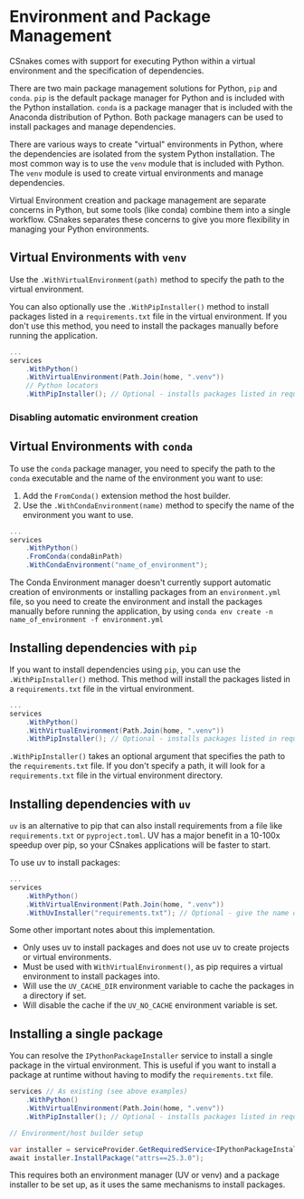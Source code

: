 # Environment and Package Management

CSnakes comes with support for executing Python within a virtual environment and the specification of dependencies.

There are two main package management solutions for Python, `pip` and `conda`. `pip` is the default package manager for Python and is included with the Python installation. `conda` is a package manager that is included with the Anaconda distribution of Python. Both package managers can be used to install packages and manage dependencies.

There are various ways to create "virtual" environments in Python, where the dependencies are isolated from the system Python installation. The most common way is to use the `venv` module that is included with Python. The `venv` module is used to create virtual environments and manage dependencies. 

Virtual Environment creation and package management are separate concerns in Python, but some tools (like conda) combine them into a single workflow. CSnakes separates these concerns to give you more flexibility in managing your Python environments.

## Virtual Environments with `venv`

Use the `.WithVirtualEnvironment(path)` method to specify the path to the virtual environment.

You can also optionally use the `.WithPipInstaller()` method to install packages listed in a `requirements.txt` file in the virtual environment. If you don't use this method, you need to install the packages manually before running the application.

```csharp
...
services
    .WithPython()
    .WithVirtualEnvironment(Path.Join(home, ".venv"))
    // Python locators
    .WithPipInstaller(); // Optional - installs packages listed in requirements.txt on startup
```

### Disabling automatic environment creation

## Virtual Environments with `conda`

To use the `conda` package manager, you need to specify the path to the `conda` executable and the name of the environment you want to use:

1. Add the `FromConda()` extension method the host builder. 
1. Use the `.WithCondaEnvironment(name)` method to specify the name of the environment you want to use.

```csharp
...
services
    .WithPython()
    .FromConda(condaBinPath)
    .WithCondaEnvironment("name_of_environment");
```

The Conda Environment manager doesn't currently support automatic creation of environments or installing packages from an `environment.yml` file, so you need to create the environment and install the packages manually before running the application, by using `conda env create -n name_of_environment -f environment.yml`

## Installing dependencies with `pip`

If you want to install dependencies using `pip`, you can use the `.WithPipInstaller()` method. This method will install the packages listed in a `requirements.txt` file in the virtual environment.

```csharp
...
services
    .WithPython()
    .WithVirtualEnvironment(Path.Join(home, ".venv"))
    .WithPipInstaller(); // Optional - installs packages listed in requirements.txt on startup
```

`.WithPipInstaller()` takes an optional argument that specifies the path to the `requirements.txt` file. If you don't specify a path, it will look for a `requirements.txt` file in the virtual environment directory.

## Installing dependencies with `uv`

`uv` is an alternative to pip that can also install requirements from a file like `requirements.txt` or `pyproject.toml`. UV has a major benefit in a 10-100x speedup over pip, so your CSnakes applications will be faster to start.

To use uv to install packages:

```csharp
...
services
    .WithPython()
    .WithVirtualEnvironment(Path.Join(home, ".venv"))
    .WithUvInstaller("requirements.txt"); // Optional - give the name of the requirements file, or pyproject.toml
```

Some other important notes about this implementation.

- Only uses uv to install packages and does not use uv to create projects or virtual environments.
- Must be used with `WithVirtualEnvironment()`, as pip requires a virtual environment to install packages into.
- Will use the `UV_CACHE_DIR` environment variable to cache the packages in a directory if set.
- Will disable the cache if the `UV_NO_CACHE` environment variable is set.

## Installing a single package

You can resolve the `IPythonPackageInstaller` service to install a single package in the virtual environment. This is useful if you want to install a package at runtime without having to modify the `requirements.txt` file.

```csharp
services // As existing (see above examples)
    .WithPython()
    .WithVirtualEnvironment(Path.Join(home, ".venv"))
    .WithPipInstaller(); // Optional - installs packages listed in requirements.txt on startup

// Environment/host builder setup

var installer = serviceProvider.GetRequiredService<IPythonPackageInstaller>();
await installer.InstallPackage("attrs==25.3.0");
```

This requires both an environment manager (UV or venv) and a package installer to be set up, as it uses the same mechanisms to install packages.
